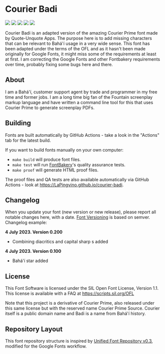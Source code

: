 # Courier Badi

[![][Fontbakery]](https://LaPingvino.github.io/courier-badi/fontbakery/fontbakery-report.html)
[![][Universal]](https://LaPingvino.github.io/courier-badi/fontbakery/fontbakery-report.html)
[![][GF Profile]](https://LaPingvino.github.io/courier-badi/fontbakery/fontbakery-report.html)
[![][Outline Correctness]](https://LaPingvino.github.io/courier-badi/fontbakery/fontbakery-report.html)
[![][Shaping]](https://LaPingvino.github.io/courier-badi/fontbakery/fontbakery-report.html)

[Fontbakery]: https://img.shields.io/endpoint?url=https%3A%2F%2Fraw.githubusercontent.com%2FLaPingvino%2Fcourier-badi%2Fgh-pages%2Fbadges%2Foverall.json
[GF Profile]: https://img.shields.io/endpoint?url=https%3A%2F%2Fraw.githubusercontent.com%2FLaPingvino%2Fcourier-badi%2Fgh-pages%2Fbadges%2FGoogleFonts.json
[Outline Correctness]: https://img.shields.io/endpoint?url=https%3A%2F%2Fraw.githubusercontent.com%2FLaPingvino%2Fcourier-badi%2Fgh-pages%2Fbadges%2FOutlineCorrectnessChecks.json
[Shaping]: https://img.shields.io/endpoint?url=https%3A%2F%2Fraw.githubusercontent.com%2FLaPingvino%2Fcourier-badi%2Fgh-pages%2Fbadges%2FShapingChecks.json
[Universal]: https://img.shields.io/endpoint?url=https%3A%2F%2Fraw.githubusercontent.com%2FLaPingvino%2Fcourier-badi%2Fgh-pages%2Fbadges%2FUniversal.json

Courier Badi is an adapted version of the amazing Courier Prime font made by Quote-Unquote Apps. The purpose here is to add
missing characters that can be relevant to Bahá'í usage in a very wide sense. This font has been adapted under the terms of
the OFL and as it hasn't been made originally for Google Fonts, it might miss some of the requirements at least at first.
I am correcting the Google Fonts and other Fontbakery requirements over time, probably fixing some bugs here and there.

## About

I am a Bahá'í, customer support agent by trade and programmer in my free time and former jobs. I am a long time big fan of the Fountain screenplay markup language and have written a command line tool for this that uses Courier Prime to generate screenplay PDFs.

## Building

Fonts are built automatically by GitHub Actions - take a look in the "Actions" tab for the latest build.

If you want to build fonts manually on your own computer:

* `make build` will produce font files.
* `make test` will run [FontBakery](https://github.com/googlefonts/fontbakery)'s quality assurance tests.
* `make proof` will generate HTML proof files.

The proof files and QA tests are also available automatically via GitHub Actions - look at https://LaPingvino.github.io/courier-badi.

## Changelog

When you update your font (new version or new release), please report all notable changes here, with a date.
[Font Versioning](https://github.com/googlefonts/gf-docs/tree/main/Spec#font-versioning) is based on semver. 
Changelog example:

**4 July 2023. Version 0.200**
- Combining diacritics and capital sharp s added

**4 July 2023. Version 0.100**
- Bahá'í star added

## License

This Font Software is licensed under the SIL Open Font License, Version 1.1.
This license is available with a FAQ at
https://scripts.sil.org/OFL

Note that this project is a derivative of Courier Prime, also released under this same license
but with the reserved name Courier Prime Source. Courier itself is a public domain name and
Badi is a name from Bahá'í history.

## Repository Layout

This font repository structure is inspired by [Unified Font Repository v0.3](https://github.com/unified-font-repository/Unified-Font-Repository), modified for the Google Fonts workflow.
